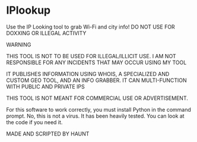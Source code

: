 # IPlookup
Use the IP Looking tool to grab Wi-Fi and city info! DO NOT USE FOR DOXXING OR ILLEGAL ACTIVITY

WARNING

THIS TOOL IS NOT TO BE USED FOR ILLEGAL/ILLICIT USE. I AM NOT RESPONSIBLE FOR ANY INCIDENTS THAT MAY OCCUR USING MY TOOL

IT PUBLISHES INFORMATION USING WHOIS, A SPECIALIZED AND CUSTOM GEO TOOL, AND AN INFO GRABBER. IT CAN MULTI-FUNCTION WITH PUBLIC AND PRIVATE IPS

THIS TOOL IS NOT MEANT FOR COMMERCIAL USE OR ADVERTISEMENT.

For this software to work correctly, you must install Python in the command prompt. No, this is not a virus. It has been heavily tested. You can look at the code if you need it.

MADE AND SCRIPTED BY HAUNT
